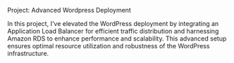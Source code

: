 Project: Advanced Wordpress Deployment

In this project, I've elevated the WordPress deployment by integrating an Application Load Balancer for efficient traffic distribution and harnessing Amazon RDS to enhance performance and scalability. This advanced setup ensures optimal resource utilization and robustness of the WordPress infrastructure.





